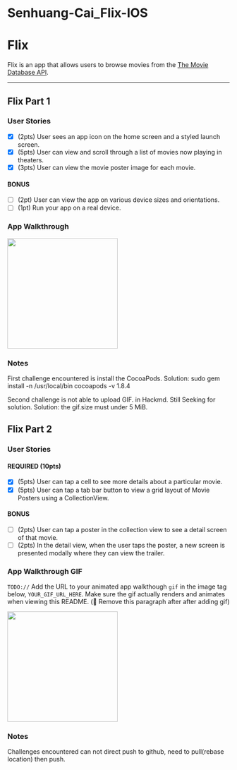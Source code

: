# Senhuang-Cai_Flix-IOS
# Flix

Flix is an app that allows users to browse movies from the [The Movie Database API](http://docs.themoviedb.apiary.io/#).

---

## Flix Part 1

### User Stories
- [x] (2pts) User sees an app icon on the home screen and a styled launch screen.
- [x] (5pts) User can view and scroll through a list of movies now playing in theaters.
- [x] (3pts) User can view the movie poster image for each movie.

#### BONUS
- [ ] (2pt) User can view the app on various device sizes and orientations.
- [ ] (1pt) Run your app on a real device.

### App Walkthrough 
<img src="https://i.imgur.com/n4w73sA.gif" width=250/>

### Notes
First challenge encountered is install the CocoaPods.
Solution: sudo gem install -n /usr/local/bin cocoapods -v 1.8.4

Second challenge is not able to upload GIF. in Hackmd. Still Seeking for solution.
Solution: the gif.size must under 5 MiB.


## Flix Part 2

### User Stories

#### REQUIRED (10pts)
- [x] (5pts) User can tap a cell to see more details about a particular movie.
- [x] (5pts) User can tap a tab bar button to view a grid layout of Movie Posters using a CollectionView.

#### BONUS
- [ ] (2pts) User can tap a poster in the collection view to see a detail screen of that movie.
- [ ] (2pts) In the detail view, when the user taps the poster, a new screen is presented modally where they can view the trailer.

### App Walkthrough GIF
`TODO://` Add the URL to your animated app walkthough `gif` in the image tag below, `YOUR_GIF_URL_HERE`. Make sure the gif actually renders and animates when viewing this README. (🚫 Remove this paragraph after after adding gif)

<img src="https://im4.ezgif.com/tmp/ezgif-4-9efe0ab1cddd.gif" width=250><br>


### Notes
Challenges encountered can not direct push to github, need to pull(rebase location) then push.




